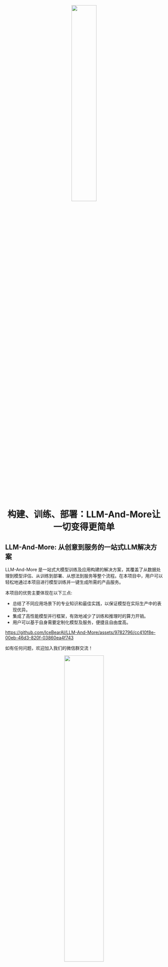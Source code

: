 <div align=center><img src=docs/figure/logo.png width=40% /></div>


<div align=center><h1><b>构建、训练、部署：LLM-And-More让一切变得更简单</b></h1></div>


<!-- \[ [English](README.md) | 中文 \]-->

## LLM-And-More: 从创意到服务的一站式LLM解决方案

LLM-And-More 是一站式大模型训练及应用构建的解决方案，其覆盖了从数据处理到模型评估、从训练到部署、从想法到服务等整个流程。在本项目中，用户可以轻松地通过本项目进行模型训练并一键生成所需的产品服务。

本项目的优势主要体现在以下三点:
 - 总结了不同应用场景下的专业知识和最佳实践，以保证模型在实际生产中的表现优异。
 - 集成了高性能模型并行框架，有效地减少了训练和推理时的算力开销。
 - 用户可以基于自身需要定制化模型及服务，便捷且自由度高。

https://github.com/IceBearAI/LLM-And-More/assets/9782796/cc410f8e-00eb-46d3-820f-03860ea4f743

如有任何问题，欢迎加入我们的微信群交流！
<div align=center><img src=docs/figure/wechat.jpg width=50% /></div>

## 目录

- [功能模块](#功能模块)
- [支持场景](#支持场景)
- [适配模型](#适配模型)
- [安装与使用](deployment.md)
- [系统架构设计](sys_architecture.md)

## 功能模块

LLM-And-More致力于为专业开发者和一线业务人员提供专业、易用的LLM应用构建方案。LLM-And-More将LLM应用开发过程分解为以下六个模块：

- [数据模块](#数据模块)
- [训练模块](#训练模块)
- [监控模块](#监控模块)
- [评估模块](#评估模块)
- [部署模块](#部署模块)
- [交互模块](#交互模块)

这些模块涵盖了开发一个LLM产品服务的所有细节。通过注入专业知识和性能优化组件，全流程协助用户构建符合自身需求的LLM应用。

### 数据模块

数据模块是构建LLM应用的首要组成部分，直接影响最终效果。LLM-And-More提供全面的数据标注平台，包括任务管理、分配和自主标注功能。标注完成后，数据自动转换为模型可处理的jsonl格式，并存入本地数据库，以便后续训练和评估模块使用。此外，LLM-And-More还提供了数据质量一键检测，用户可通过检测报告发现标注过程中可能存在的错误，从而提升模型训练的最终效果。

![数据示例](docs/figure/datasets-sample.png)

### 训练模块

训练模块LLM应用构建中最关键、最复杂的部分。LLM-And-More提供了一个即开即用的高性能模型训练框架。该框架使用户无需深入了解深度学习，即可轻松实现最佳实践。在训练模块中，用户可以自由调整基座模型、训练方式、批处理大小、学习率等超参数。如果用户对此不甚了解，LLM-And-More提供智能默认参数，帮助用户选择和调整参数。此外，LLM-And-More还自动为用户提供DeepSpeed多卡多机加速适配，节省训练时间，最大程度利用算力资源。

![微调示例](docs/figure/finetune-add.png)

### 监控模块

在训练过程中，用户可能会面临无法清晰观察模型性能变化的困扰。LLM-And-More提供智能化的模型训练监控模块，实时可视化显示CPU、GPU等核心算力资源的使用情况，并监控模型损失、学习率、训练步数的变化。此外，监控模块会智能提示用户可能存在的模型性能风险，并提供适当的解决方案建议。例如，当系统提示“过拟合风险”时，建议“停止训练，降低学习率或增大数据量”，用户可以据此调整训练策略，避免不必要的算力浪费，更准确地把握模型性能。

![监控示例](docs/figure/finetune-graph.png)

### 评估模块

训练结束后，LLM-And-More提供评估模块，其分为两个主要任务：一是评估模型在训练任务上的性能，检验其在特定任务上的表现；二是评估模型在五个通用维度上的能力，包括推理、阅读理解、语言理解、指令遵从和创新。用户可根据两方面的评估结果调整训练数据和迭代次数，选择最适合的模型应用于线上系统。

![评估示例](docs/figure/five.png)

### 部署模块(Coming Soon)

### 交互模块(Coming Soon)

## 支持场景

除了简单的提供输入输出训练LLM应用外，我们还提供了丰富的场景支持，可以帮助用户更好的解决在工作生产当中遇到的复杂问题。例如，用户可以基于FAQ场景适配方案，直接构建一个客服，协助完成识别客户意图、解决淘宝店铺自动回复的问题；或是基于RAG场景方案，构建一套企业内部规章制度问答机器人。所有场景均具备独立的六个功能模块，但拥有深度定制的UI和专业Know-How。LLM-And-More支持以下场景：

- [通用场景](#通用场景)
- [FAQ场景](#FAQ场景)
- [RAG场景](#RAG场景)
- [创意写作场景](#创意写作场景)
- [Agent场景](#Agent场景)

### 通用场景

该场景可以接受任意的输入输出，这是最基础的训练场景。在该场景中，我们没有针对数据特征、应用范围等做任何假设，在数据、训练、监控、评估、部署、交互模块中的各项参数均调整至最均衡的水平，并适配了任何场景均有收益的专业Know-How辅助模型训练。总的来说，如果用户不确定应该使用哪个场景，或认为LLM-And-More提供的任何场景均不符合您的要求，您可以选用该场景来开始您的构建。

### FAQ场景

该场景适用于FAQ客服或FAQ问答机器人。FAQ(Frequently Asked Questions)
即常见问题，通常应用于客服、快速助手、和在线论坛等场景，在这些场景中常见问题往往会反复出现，例如，用户经常以各种不同的表达方式询问发货时间。在FAQ场景中，用户的问题往往被归类，并对于每一类问题有一个统一的回答，例如针对询问发货时间的问题，统一回复“我们将尽快安排发货，请及时查看物流信息”。直接尝试使用大模型生成这些回答往往是事倍功半的，因为没有充分利用数据的特征，很难让大模型回复保持稳定，且常常会发生幻觉现象。为此，我们为FAQ场景设计了涵盖全部六个模块的全流程解决方案，主要引入用户意图识别，让LLM预测用户意图（在上述例子中，“查询物流信息”），而不是直接预测回复（在上述例子中，“我们将尽快安排发货，请及时查看物流信息”）。我们在大量FAQ场景中的实验表明，该解决方案可以提升30%以上的回复准确率，并显著降低模型过拟合风险与幻觉现象。

### RAG场景(Coming Soon)

### 创意写作场景(Coming Soon)

### Agent场景(Coming Soon)

## 适配模型

为了支持更广泛的应用，LLM-And-More支持多种多样的模型，并支持用户选择多种不同的训练方式。

| 模型名                                                  | 模型大小                    | 支持的训练方法    |
|------------------------------------------------------|-------------------------|------------|
| [Baichuan2](https://huggingface.co/baichuan-inc)     | 7B/13B                  | 全参数训练/Lora |
| [ChatGLM3](https://huggingface.co/THUDM/chatglm3-6b) | 6B                      | 全参数训练/Lora |
| [LLaMA](https://github.com/facebookresearch/llama)   | 7B/13B/33B/65B          | 全参数训练/Lora |
| [LLaMA-2](https://huggingface.co/meta-llama)         | 7B/13B/70B              | 全参数训练/Lora |
| [Qwen](https://huggingface.co/Qwen)                  | 0.5B/1.8B/4B/7B/14B/72B | 全参数训练/Lora |


### 模型微调

为了实现模型的微调，您可以参考我们的详细指南：[模型微调](docs/model/finetune.md)。

### 模型部署与微调

您可以将模型部署到任意配备GPU的节点上，无论是私有的K8s集群、Docker集群，还是云服务商提供的K8s集群，均能轻松完成对接。


## 安装及使用

- 克隆项目: `git clone https://github.com/IceBearAI/aigc.git`
- 进入项目: `cd aigc-web`

该系统依赖**Docker**需要安装此服务

推理或训练节点只需要安装**Docker**和**Nvidia-Docker**
即可。[NVIDIA Container Toolkit](https://github.com/NVIDIA/nvidia-container-toolkit)

### 本地开发

[golang](https://github.com/golang/go)版本请安装go1.21以上版本

- 安装依赖包: `go mod tidy`
- 本地启动: `make run`
- build成x86 Linux可执行文件: `make build-linux`
- build成当前电脑可执行文件: `make build`

build完通常会保存在 `$(GOPATH)/bin/` 目录下

### Docker-compose部署

安装docker和docker-compose可以参考官网教程：[Install Docker Engine](https://docs.docker.com/engine/install/)

需要在 当前目录下增加 `.env` 文件来设置相关的环境变量。

执行命令启动全部服务

```
$ docker-compose up
```

如果不需要执行build流程，可以进入到`docker`目录下执行`docker-compose up`即可。或把`docker-compose.yaml`的`build`注释掉。

<p align="center" width="100%">
<img src="https://starchart.cc/IceBearAI/LLM-And-More.svg" alt="Star History" style="width: 100%; display: block; margin: auto;">
</p>